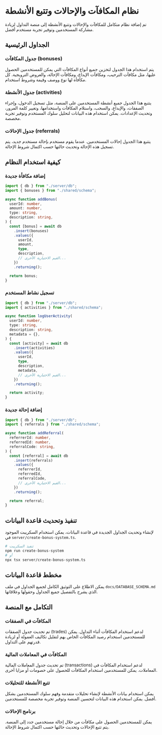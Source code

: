 # نظام المكافآت والإحالات وتتبع الأنشطة

تم إضافة نظام متكامل للمكافآت والإحالات وتتبع الأنشطة إلى منصة التداول لزيادة مشاركة المستخدمين وتوفير تجربة مستخدم أفضل.

## الجداول الرئيسية

### جدول المكافآت (bonuses)

يتم استخدام هذا الجدول لتخزين جميع أنواع المكافآت التي يمكن للمستخدمين الحصول عليها، مثل مكافآت الترحيب، ومكافآت الإيداع، ومكافآت الإحالة، والعروض الترويجية. كل مكافأة لها نوع ووصف وقيمة وشروط استخدام.

### جدول الأنشطة (activities)

يتتبع هذا الجدول جميع أنشطة المستخدمين على المنصة، مثل تسجيل الدخول، وإجراء الصفقات، والإيداع، والسحب، واستلام المكافآت واستخدامها، وتغيير كلمة المرور، وتحديث الإعدادات. يمكن استخدام هذه البيانات لتحليل سلوك المستخدم وتوفير تجربة مخصصة.

### جدول الإحالات (referrals)

يتتبع هذا الجدول إحالات المستخدمين. عندما يقوم مستخدم بإحالة مستخدم جديد، يتم تسجيل هذه الإحالة وتحديث حالتها حسب اكتمال شروط الإحالة.

## كيفية استخدام النظام

### إضافة مكافأة جديدة

```typescript
import { db } from "./server/db";
import { bonuses } from "./shared/schema";

async function addBonus(
  userId: number,
  amount: number,
  type: string,
  description: string,
) {
  const [bonus] = await db
    .insert(bonuses)
    .values({
      userId,
      amount,
      type,
      description,
      // القيم الاختيارية الأخرى...
    })
    .returning();

  return bonus;
}
```

### تسجيل نشاط المستخدم

```typescript
import { db } from "./server/db";
import { activities } from "./shared/schema";

async function logUserActivity(
  userId: number,
  type: string,
  description: string,
  metadata = {},
) {
  const [activity] = await db
    .insert(activities)
    .values({
      userId,
      type,
      description,
      metadata,
      // القيم الاختيارية الأخرى...
    })
    .returning();

  return activity;
}
```

### إضافة إحالة جديدة

```typescript
import { db } from "./server/db";
import { referrals } from "./shared/schema";

async function addReferral(
  referrerId: number,
  referredId: number,
  referralCode: string,
) {
  const [referral] = await db
    .insert(referrals)
    .values({
      referrerId,
      referredId,
      referralCode,
      // القيم الاختيارية الأخرى...
    })
    .returning();

  return referral;
}
```

## تنفيذ وتحديث قاعدة البيانات

لإنشاء وتحديث الجداول الجديدة في قاعدة البيانات، يمكن استخدام السكريبت الموجود في `server/create-bonus-system.ts`.

```bash
# تنفيذ السكريبت
npm run create-bonus-system
# أو
npx tsx server/create-bonus-system.ts
```

## مخطط قاعدة البيانات

يمكن الاطلاع على التوثيق الكامل لجميع الجداول في ملف `docs/DATABASE_SCHEMA.md` الذي يشرح بالتفصيل جميع الجداول وحقولها وعلاقاتها.

## التكامل مع المنصة

### المكافآت في الصفقات

تم تحديث جدول الصفقات (trades) لدعم استخدام المكافآت أثناء التداول. يمكن للمستخدمين استخدام رصيد المكافآت الخاص بهم لتقليل تكاليف العمولة أو لزيادة قدرتهم على التداول.

### المكافآت في المعاملات المالية

تم تحديث جدول المعاملات المالية (transactions) لدعم استخدام المكافآت في المعاملات. يمكن للمستخدمين استخدام المكافآت للحصول على خصومات أو مزايا أخرى.

### تتبع الأنشطة للتحليلات

يمكن استخدام بيانات الأنشطة لإنشاء تحليلات متقدمة وفهم سلوك المستخدمين بشكل أفضل. يمكن استخدام هذه البيانات لتحسين المنصة وتوفير تجربة مخصصة للمستخدمين.

### برنامج الإحالات

يمكن للمستخدمين الحصول على مكافآت من خلال إحالة مستخدمين جدد إلى المنصة. يتم تتبع الإحالات وتحديث حالتها حسب اكتمال شروط الإحالة.
